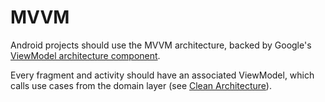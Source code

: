 # MVVM

Android projects should use the MVVM architecture, backed by Google's [ViewModel architecture component](https://developer.android.com/topic/libraries/architecture/viewmodel).

Every fragment and activity should have an associated ViewModel, which calls use cases from the domain layer (see [Clean Architecture](clean-architecture.md)).